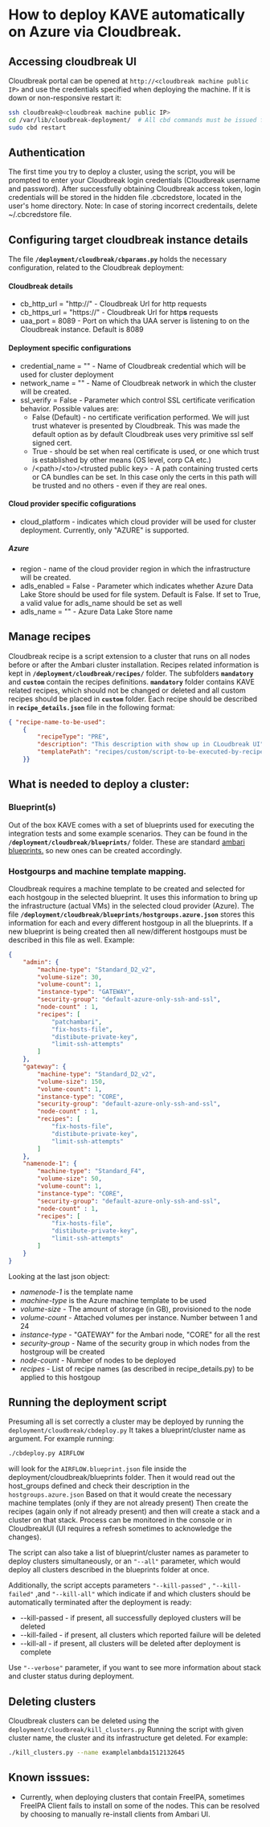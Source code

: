 # How to deploy KAVE automatically on Azure via Cloudbreak.

## Accessing cloudbreak UI
Cloudbreak portal can be opened at ```http://<cloudbreak machine public IP>``` and use the credentials specified when deploying the machine.
If it is down or non-responsive restart it:
```bash
ssh cloudbreak@<cloudbreak machine public IP> 
cd /var/lib/cloudbreak-deployment/  # All cbd commands must be issued from this location!
sudo cbd restart
```
## Authentication
The first time you try to deploy a cluster, using the script, you will be prompted to enter your Cloudbreak login credentials (Cloudbreak username and password).
After successfully obtaining Cloudbreak access token, login credentials will be stored in the hidden file .cbcredstore, located in the user's home directory.
Note: In case of storing incorrect credentails, delete ~/.cbcredstore file.

## Configuring target cloudbreak instance details

The file __```/deployment/cloudbreak/cbparams.py```__ holds the necessary configuration, related to the Cloudbreak deployment:

#### Cloudbreak details
* cb_http_url = "http://<cloudbreak public IP>"	- Cloudbreak Url for http requests
* cb_https_url = "https://<cloudbreak public IP>" - Cloudbreak Url for http**s** requests
* uaa_port = 8089  - Port on which tha UAA server is listening to on the Cloudbreak instance. Default is 8089

#### Deployment specific configurations
* credential_name = "<cloudbreak credential name>" - Name of Cloudbreak credential which will be used for cluster deployment
* network_name = "<network resource name>" - Name of Cloudbreak network in which the cluster will be created.
* ssl_verify = False - Parameter which control SSL certificate verification behavior. Possible values are:
  * False (Default) - no certificate verification performed. We will just trust whatever is presented by Cloudbreak. This was made the default option as by default Cloudbreak uses very primitive ssl self signed cert.
  * True - should be set when real certificate is used, or one which trust is established by other means (OS level, corp CA etc.)
  * /\<path\>/\<to\>/\<trusted public key\> - A path containing trusted certs or CA bundles can be set. In this case only the certs in this path will be trusted and no others - even if they are real ones.

#### Cloud provider specific cofigurations
* cloud_platform - indicates which cloud provider will be used for cluster deployment. Currently, only "AZURE" is supported.

##### Azure
* region - name of the cloud provider region in which the infrastructure will be created.
* adls_enabled = False - Parameter which indicates whether Azure Data Lake Store should be used for file system. Default is False. If set to True, a valid value for adls_name should be set as well
* adls_name = "<Azure Data Lake Store name>" - Azure Data Lake Store name

## Manage recipes

Cloudbreak recipe is a script extension to a cluster that runs on all nodes before or after the Ambari cluster installation.
Recipes related information is kept in __```/deployment/cloudbreak/recipes/```__ folder. The subfolders __```mandatory```__  and __```custom```__ contain the recipes definitions. __```mandatory```__  folder contains KAVE related recipes, which should not be changed or deleted and all custom recipes should be placed in __```custom```__ folder.
Each recipe should be described in  __```recipe_details.json```__ file in the following format:

```json
{ "recipe-name-to-be-used":   
    {
        "recipeType": "PRE", 
        "description": "This description with show up in CLoudbreak UI",
        "templatePath": "recipes/custom/script-to-be-executed-by-recipe.sh"
    }}
```


## What is needed to deploy a cluster:
### Blueprint(s)
Out of the box KAVE comes with a set of blueprints used for executing the integration tests and some example scenarios. They can be found in the __```/deployment/cloudbreak/blueprints/```__ folder. These are standard [ambari blueprints.](https://cwiki.apache.org/confluence/display/AMBARI/Blueprints) so new ones can be created accordingly.

### Hostgourps and machine template mapping.
Cloudbreak requires a machine template to be created and selected for each hostgoup in the selected blueprint. It uses this information to bring up the infrastructure (actual VMs) in the selected cloud provider (Azure). The file __```/deployment/cloudbreak/blueprints/hostgroups.azure.json```__ stores this information for each and every different hostgoup in all the blueprints. If a new blueprint is being created then all new/different hostgoups must be described in this file as well. Example:
```json
{
	"admin": {
		"machine-type": "Standard_D2_v2",
		"volume-size": 30,
		"volume-count": 1,
		"instance-type": "GATEWAY",
		"security-group": "default-azure-only-ssh-and-ssl",
		"node-count" : 1,
		"recipes": [
			"patchambari",
			"fix-hosts-file",
			"distibute-private-key",
			"limit-ssh-attempts"
		]
	},
	"gateway": {
		"machine-type": "Standard_D2_v2",
		"volume-size": 150,
		"volume-count": 1,
		"instance-type": "CORE",
		"security-group": "default-azure-only-ssh-and-ssl",
		"node-count" : 1,
		"recipes": [
			"fix-hosts-file",
			"distibute-private-key",
			"limit-ssh-attempts"
		]
	},
	"namenode-1": {
		"machine-type": "Standard_F4",
		"volume-size": 50,
		"volume-count": 1,
		"instance-type": "CORE",
		"security-group": "default-azure-only-ssh-and-ssl",
		"node-count" : 1,
		"recipes": [
			"fix-hosts-file",
			"distibute-private-key",
			"limit-ssh-attempts"
		]
	}
}
```
Looking at the last json object:
*  _namenode-1_ is the template name
*  _machine-type_ is the Azure machine template to be used
*  _volume-size_ - The amount of storage (in GB), provisioned to the node
*  _volume-count_ - Attached volumes per instance. Number between 1 and 24
*  _instance-type_ - "GATEWAY" for the Ambari node, "CORE" for all the rest
*  _security-group_ - Name of the security group in which nodes from the hostgroup will be created
*  _node-count_ - Number of nodes to be deployed
*  _recipes_ - List of recipe names (as described in recipe_details.py) to be applied to this hostgoup


## Running the deployment script

Presuming all is set correctly a cluster may be deployed by running the ```deployment/cloudbreak/cbdeploy.py```
It takes a blueprint/cluster name as argument. For example running:
```bash
./cbdeploy.py AIRFLOW
```
will look for the ```AIRFLOW.blueprint.json``` file inside the deployment/cloudbreak/blueprints folder. Then it would read out the host_groups defined and check their description in the ```hostgroups.azure.json``` Based on that it would create the necessary machine templates (only if they are not already present) Then create the recipes (again only if not already present) and then will create a stack and a cluster on that stack. Process can be monitored in the console or in CloudbreakUI (UI requires a refresh sometimes to acknowledge the changes).

The script can also take a list of blueprint/cluster names as parameter to deploy clusters simultaneously, or an ```"--all"``` parameter, which would deploy all clusters described in the blueprints folder at once.

Additionally, the script accepts parameters ```"--kill-passed"``` , ```"--kill-failed"``` ,and  ```"--kill-all"``` which indicate if and which clusters should be automatically terminated after the deployment is ready:
* --kill-passed - if present, all successfully deployed clusters will be deleted
* --kill-failed - if present, all clusters which reported failure will be deleted
* --kill-all - if present, all clusters will be deleted after deployment is complete

Use ```"--verbose"``` parameter, if you want to see more information about stack and cluster status during deployment.

## Deleting clusters

Cloudbreak clusters can be deleted using the ```deployment/cloudbreak/kill_clusters.py```
Running the script with given cluster name, the cluster and its infrastructure get deleted. For example:
```bash
./kill_clusters.py --name examplelambda1512132645
```

## Known isssues:

* Currently, when deploying clusters that contain FreeIPA, sometimes FreeIPA Client fails to install on some of the nodes. This can be resolved by choosing to manually re-install clients from Ambari UI.
